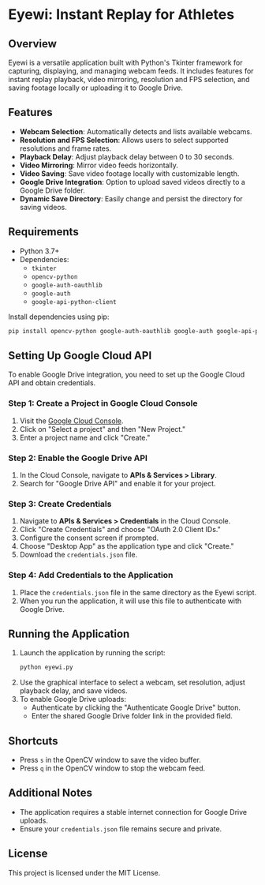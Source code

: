 # Eyewi: Instant Replay for Athletes

## Overview
Eyewi is a versatile application built with Python's Tkinter framework for capturing, displaying, and managing webcam feeds. It includes features for instant replay playback, video mirroring, resolution and FPS selection, and saving footage locally or uploading it to Google Drive.

## Features
- **Webcam Selection**: Automatically detects and lists available webcams.
- **Resolution and FPS Selection**: Allows users to select supported resolutions and frame rates.
- **Playback Delay**: Adjust playback delay between 0 to 30 seconds.
- **Video Mirroring**: Mirror video feeds horizontally.
- **Video Saving**: Save video footage locally with customizable length.
- **Google Drive Integration**: Option to upload saved videos directly to a Google Drive folder.
- **Dynamic Save Directory**: Easily change and persist the directory for saving videos.

## Requirements
- Python 3.7+
- Dependencies:
  - `tkinter`
  - `opencv-python`
  - `google-auth-oauthlib`
  - `google-auth`
  - `google-api-python-client`

Install dependencies using pip:
```bash
pip install opencv-python google-auth-oauthlib google-auth google-api-python-client
```

## Setting Up Google Cloud API
To enable Google Drive integration, you need to set up the Google Cloud API and obtain credentials.

### Step 1: Create a Project in Google Cloud Console
1. Visit the [Google Cloud Console](https://console.cloud.google.com/).
2. Click on "Select a project" and then "New Project."
3. Enter a project name and click "Create."

### Step 2: Enable the Google Drive API
1. In the Cloud Console, navigate to **APIs & Services > Library**.
2. Search for "Google Drive API" and enable it for your project.

### Step 3: Create Credentials
1. Navigate to **APIs & Services > Credentials** in the Cloud Console.
2. Click "Create Credentials" and choose "OAuth 2.0 Client IDs."
3. Configure the consent screen if prompted.
4. Choose "Desktop App" as the application type and click "Create."
5. Download the `credentials.json` file.

### Step 4: Add Credentials to the Application
1. Place the `credentials.json` file in the same directory as the Eyewi script.
2. When you run the application, it will use this file to authenticate with Google Drive.

## Running the Application
1. Launch the application by running the script:
   ```bash
   python eyewi.py
   ```
2. Use the graphical interface to select a webcam, set resolution, adjust playback delay, and save videos.
3. To enable Google Drive uploads:
   - Authenticate by clicking the "Authenticate Google Drive" button.
   - Enter the shared Google Drive folder link in the provided field.

## Shortcuts
- Press `s` in the OpenCV window to save the video buffer.
- Press `q` in the OpenCV window to stop the webcam feed.

## Additional Notes
- The application requires a stable internet connection for Google Drive uploads.
- Ensure your `credentials.json` file remains secure and private.

## License
This project is licensed under the MIT License.

